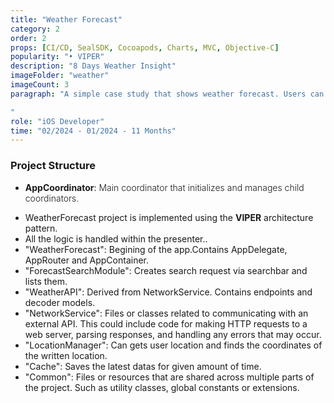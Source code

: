 ```yaml
---
title: "Weather Forecast"
category: 2
order: 2
props: [CI/CD, SealSDK, Cocoapods, Charts, MVC, Objective-C]
popularity: "• VIPER"
description: "8 Days Weather Insight"
imageFolder: "weather"
imageCount: 3
paragraph: "A simple case study that shows weather forecast. Users can view the 7-day weather forecast either by searching or by using their location through the OpenWeather API.

"
role: "iOS Developer"
time: "02/2024 - 01/2024 - 11 Months"
---
```


### Project Structure
- **AppCoordinator**: <span style="font-weight: 300;">Main coordinator that initializes and manages child coordinators.</span>

* WeatherForecast project is implemented using the <strong>VIPER</strong> architecture pattern.
* All the logic is handled within the presenter..<br>
* "WeatherForecast": Begining of the app.Contains AppDelegate, AppRouter and AppContainer. 
* "ForecastSearchModule": Creates search request via searchbar and lists them.
* "WeatherAPI": Derived from NetworkService. Contains endpoints and decoder models.
* "NetworkService": Files or classes related to communicating with an external API. This could include code for making HTTP requests to a web server, parsing responses, and handling any errors that may occur.
* "LocationManager": Can gets user location and finds the coordinates of the written location.
* "Cache": Saves the latest datas for given amount of time.
* "Common": Files or resources that are shared across multiple parts of the project. Such as utility classes, global constants or extensions.
